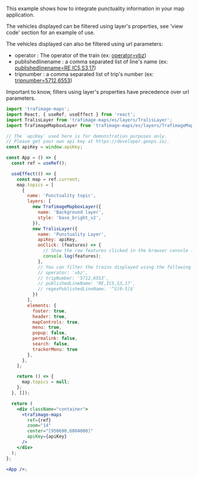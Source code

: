 This example shows how to integrate punctuality information in your map application.

The vehicles displayed can be filtered using layer's properties, see 'view code' section for an example of use.

The vehicles displayed can also be filtered using url parameters:

- operator : The operator of the train (ex: [operator=vbz](/?operator=vbz#/Examples/Punctuality%20Map))
- publishedlinename : a comma separated list of line's name (ex: [publishedlinename=RE,IC5,S3,17](/?publishedlinename=RE,IC5,S3,17#/Examples/Punctuality%20Map))
- tripnumber : a comma separated list of trip's number (ex: [tripnumber=5712,6553](/?tripnumber=5712,6553#/Examples/Punctuality%20Map))

Important to know, filters using layer's properties have precedence over url parameters.

```jsx
import 'trafimage-maps';
import React, { useRef, useEffect } from 'react';
import TralisLayer from 'trafimage-maps/es/layers/TralisLayer';
import TrafimageMapboxLayer from 'trafimage-maps/es/layers/TrafimageMapboxLayer';

// The `apiKey` used here is for demonstration purposes only.
// Please get your own api key at https://developer.geops.io/.
const apiKey = window.apiKey;

const App = () => {
  const ref = useRef();

  useEffect(() => {
    const map = ref.current;
    map.topics = [
      { 
        name: 'Punctuality topic',
        layers: [
          new TrafimageMapboxLayer({
            name: 'Background layer',
            style: 'base_bright_v2',
          }),
          new TralisLayer({
            name: 'Punctuality Layer',
            apiKey: apiKey,
            onClick: (features) => {
              // Show the raw features clicked in the browser console (press F12).
              console.log(features);
            },
            // You can filter the trains displayed using the following properties:
            // operator: 'vbz',
            // tripNumber: '5712,6553',
            // publishedLineName: 'RE,IC5,S3,17',
            // regexPublishedLineName: '^S[0-5]$'
          })
        ],
        elements: {
          footer: true,
          header: true,
          mapControls: true,
          menu: true,
          popup: false,
          permalink: false,
          search: false,
          trackerMenu: true
        },
      },
    ];

    return () => {
      map.topics = null;
    };
  }, []);

  return (
    <div className="container">
      <trafimage-maps
        ref={ref}
        zoom="14"
        center="[950690,6004000]"
        apiKey={apiKey}
      />
    </div>
  );
};

<App />;
```
